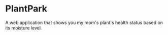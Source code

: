 # PlantPark
A web application that shows you my mom's plant's health status based on its moisture level. 

